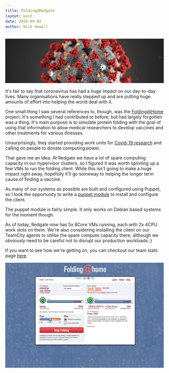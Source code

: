 ```yaml
---
title: Folding@Redgate
layout: post
date: 2020-04-02
author: Nick Howell
---
```

![](/assets/images/2020/03/coronavirus.jpg)

It's fair to say that coronavirus has had a huge impact on our day-to-day lives. Many organisations have really stepped up and are putting huge amounts of effort into helping the world deal with it. 

One small thing I saw several references to, though, was the [Folding@Home](https://foldingathome.org/) project. It's something I had contributed to before, but had largely forgotten was a thing. It's main purpose is to simulate protein folding with the goal of using that information to allow medical researchers to develop vaccines and other treatments for various illnesses. 

Unsurprisingly, they started providing work units for [Covid-19 research](https://foldingathome.org/covid19/) and calling on people to donate computing power. 

That gave me an idea. At Redgate we have a lot of spare computing capacity in our hypervisor clusters, so I figured it was worth spinning up a few VMs to run the folding client. While this isn't going to make a huge impact right away, hopefully it'll go someway to helping the longer term cause of finding a vaccine.

As many of our systems as possible are built and configured using Puppet, so I took the opportunity to write a [puppet module](https://github.com/njhowell/puppet-foldingathome) to install and configure the client.

The puppet module is fairly simple. It only works on Debian based systems for the moment though. 

As of today, Redgate now has 5x 8Core VMs running, each with 2x 4CPU work slots on them. We're also considering installing the client on our TeamCity agents to utilise the spare compute capacity there, although we obviously need to be careful not to disrupt our production workloads ;)

If you want to see how we're getting on, you can checkout our team stats page [here](https://stats.foldingathome.org/team/253928).

![](/assets/images/2020/03/fah_stats.jpg)

